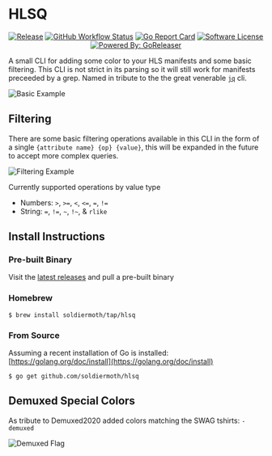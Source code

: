 # HLSQ

<p align="center">
  <a href="https://github.com/soldiermoth/hlsq/releases/latest"><img alt="Release" src="https://img.shields.io/github/release/soldiermoth/hlsq.svg?style=for-the-badge"></a>
  <a href="https://github.com/soldiermoth/hlsq/actions?workflow=Release"><img alt="GitHub Workflow Status" src="https://img.shields.io/github/workflow/status/soldiermoth/hlsq/Release?style=for-the-badge"></a>
  <a href="https://goreportcard.com/report/github.com/soldiermoth/hlsq"><img alt="Go Report Card" src="https://goreportcard.com/badge/github.com/soldiermoth/hlsq?style=for-the-badge"></a>
  <a href="/LICENSE"><img alt="Software License" src="https://img.shields.io/badge/license-MIT-brightgreen.svg?style=for-the-badge"></a>
  <a href="https://github.com/goreleaser"><img alt="Powered By: GoReleaser" src="https://img.shields.io/badge/powered%20by-goreleaser-green.svg?style=for-the-badge"></a>
</p>

A small CLI for adding some color to your HLS manifests and some basic filtering.
This CLI is not strict in its parsing so it will still work for manifests preceeded
by a grep. Named in tribute to the the great venerable [`jq`](https://github.com/stedolan/jq) cli.

![Basic Example](images/basic.gif)

## Filtering

There are some basic filtering operations available in this CLI in the form of a single `{attribute name} {op} {value}`, this will be expanded in the future to accept more complex queries.

![Filtering Example](images/filter.gif)

Currently supported operations by value type
- Numbers: `>`, `>=`, `<`, `<=`, `=`, `!=`
- String: `=`, `!=`, `~`, `!~`, & `rlike`

## Install Instructions

### Pre-built Binary
Visit the [latest releases](https://github.com/soldiermoth/hlsq/releases) and pull a pre-built binary

### Homebrew

```
$ brew install soldiermoth/tap/hlsq
```

### From Source
Assuming a recent installation of Go is installed: [https://golang.org/doc/install](https://golang.org/doc/install)
```
$ go get github.com/soldiermoth/hlsq
```

## Demuxed Special Colors

As tribute to Demuxed2020 added colors matching the SWAG tshirts: `-demuxed`

![Demuxed Flag](images/demuxed2020.png)
